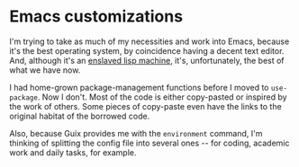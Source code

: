 # Emacs customizations

I'm trying to take as much of my necessities and work into Emacs, because it's the best operating system, by coincidence having a decent text editor. And, although it's an [enslaved lisp machine](https://www.reddit.com/r/LispMemes/comments/dgoj02/fun_fact_gnu_emacs_is_mostly_c/), it's, unfortunately, the best of what we have now.

I had home-grown package-management functions before I moved to `use-package`. Now I don't. Most of the code is either copy-pasted or inspired by the work of others. Some pieces of copy-paste even have the links to the original habitat of the borrowed code.

Also, because Guix provides me with the `environment` command, I'm thinking of splitting the config file into several ones -- for coding, academic work and daily tasks, for example.
